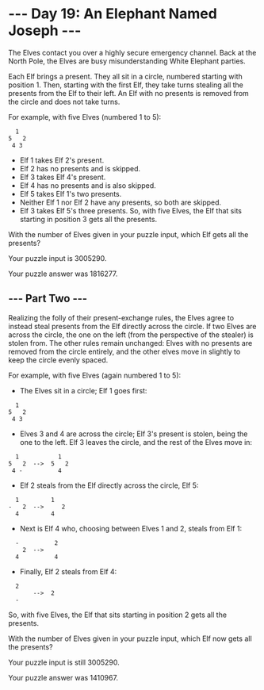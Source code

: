 # --- Day 19: An Elephant Named Joseph ---

The Elves contact you over a highly secure emergency channel. Back at the North Pole, the Elves are busy misunderstanding White Elephant parties.

Each Elf brings a present. They all sit in a circle, numbered starting with position 1. Then, starting with the first Elf, they take turns stealing all the presents from the Elf to their left. An Elf with no presents is removed from the circle and does not take turns.

For example, with five Elves (numbered 1 to 5):
```
  1
5   2
 4 3
```
- Elf 1 takes Elf 2's present.
- Elf 2 has no presents and is skipped.
- Elf 3 takes Elf 4's present.
- Elf 4 has no presents and is also skipped.
- Elf 5 takes Elf 1's two presents.
- Neither Elf 1 nor Elf 2 have any presents, so both are skipped.
- Elf 3 takes Elf 5's three presents.
So, with five Elves, the Elf that sits starting in position 3 gets all the presents.

With the number of Elves given in your puzzle input, which Elf gets all the presents?

Your puzzle input is 3005290.

Your puzzle answer was 1816277.

## --- Part Two ---

Realizing the folly of their present-exchange rules, the Elves agree to instead steal presents from the Elf directly across the circle. If two Elves are across the circle, the one on the left (from the perspective of the stealer) is stolen from. The other rules remain unchanged: Elves with no presents are removed from the circle entirely, and the other elves move in slightly to keep the circle evenly spaced.

For example, with five Elves (again numbered 1 to 5):

- The Elves sit in a circle; Elf 1 goes first:
```
  1
5   2
 4 3
```
- Elves 3 and 4 are across the circle; Elf 3's present is stolen, being the one to the left. Elf 3 leaves the circle, and the rest of the Elves move in:
```
  1           1
5   2  -->  5   2
 4 -          4
```
- Elf 2 steals from the Elf directly across the circle, Elf 5:
```
  1         1 
-   2  -->     2
  4         4 
```
- Next is Elf 4 who, choosing between Elves 1 and 2, steals from Elf 1:
```
  -          2  
    2  -->
  4          4
```
- Finally, Elf 2 steals from Elf 4:
```
  2
       -->  2  
  -
```
So, with five Elves, the Elf that sits starting in position 2 gets all the presents.

With the number of Elves given in your puzzle input, which Elf now gets all the presents?

Your puzzle input is still 3005290.

Your puzzle answer was 1410967.
